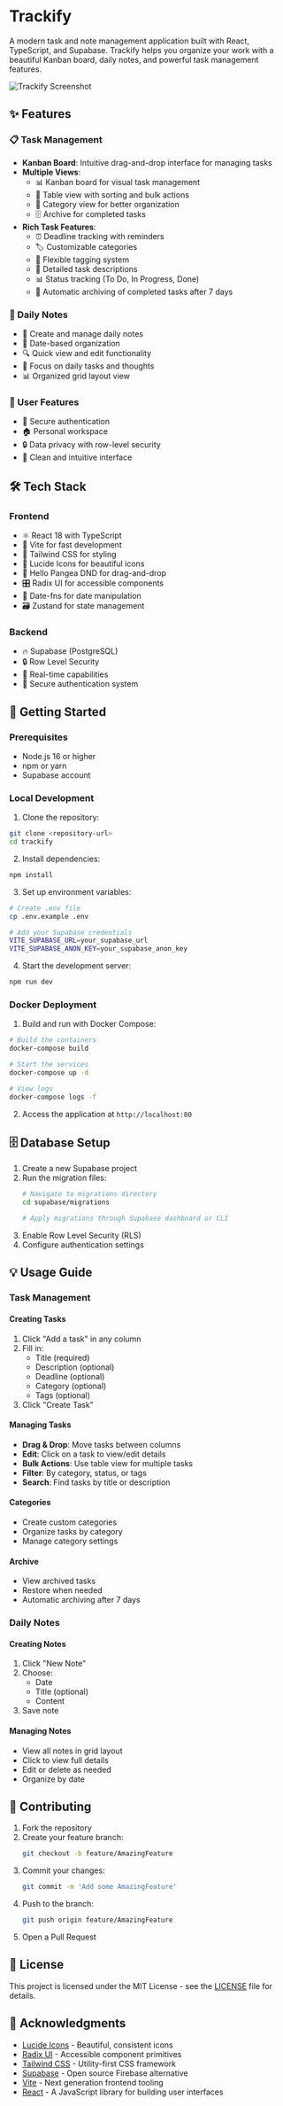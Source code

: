 # Trackify

A modern task and note management application built with React, TypeScript, and Supabase. Trackify helps you organize your work with a beautiful Kanban board, daily notes, and powerful task management features.

![Trackify Screenshot](https://images.unsplash.com/photo-1557683311-eac922347aa1?q=80&w=2829&auto=format&fit=crop)

## ✨ Features

### 📋 Task Management
- **Kanban Board**: Intuitive drag-and-drop interface for managing tasks
- **Multiple Views**: 
  - 📊 Kanban board for visual task management
  - 📑 Table view with sorting and bulk actions
  - 📁 Category view for better organization
  - 🗄️ Archive for completed tasks
- **Rich Task Features**:
  - ⏰ Deadline tracking with reminders
  - 🏷️ Customizable categories
  - 🔖 Flexible tagging system
  - 📝 Detailed task descriptions
  - 📊 Status tracking (To Do, In Progress, Done)
  - 🔄 Automatic archiving of completed tasks after 7 days

### 📓 Daily Notes
- 📝 Create and manage daily notes
- 📅 Date-based organization
- 🔍 Quick view and edit functionality
- 🎯 Focus on daily tasks and thoughts
- 📊 Organized grid layout view

### 👤 User Features
- 🔐 Secure authentication
- 🏠 Personal workspace
- 🔒 Data privacy with row-level security
- 🎨 Clean and intuitive interface

## 🛠️ Tech Stack

### Frontend
- ⚛️ React 18 with TypeScript
- 🚀 Vite for fast development
- 🎨 Tailwind CSS for styling
- 🎯 Lucide Icons for beautiful icons
- 🔄 Hello Pangea DND for drag-and-drop
- 🎛️ Radix UI for accessible components
- 📅 Date-fns for date manipulation
- 🗃️ Zustand for state management

### Backend
- 🔥 Supabase (PostgreSQL)
- 🔒 Row Level Security
- 🔄 Real-time capabilities
- 🔑 Secure authentication system

## 🚀 Getting Started

### Prerequisites
- Node.js 16 or higher
- npm or yarn
- Supabase account

### Local Development

1. Clone the repository:
```bash
git clone <repository-url>
cd trackify
```

2. Install dependencies:
```bash
npm install
```

3. Set up environment variables:
```bash
# Create .env file
cp .env.example .env

# Add your Supabase credentials
VITE_SUPABASE_URL=your_supabase_url
VITE_SUPABASE_ANON_KEY=your_supabase_anon_key
```

4. Start the development server:
```bash
npm run dev
```

### Docker Deployment

1. Build and run with Docker Compose:
```bash
# Build the containers
docker-compose build

# Start the services
docker-compose up -d

# View logs
docker-compose logs -f
```

2. Access the application at `http://localhost:80`

## 🗄️ Database Setup

1. Create a new Supabase project
2. Run the migration files:
   ```bash
   # Navigate to migrations directory
   cd supabase/migrations
   
   # Apply migrations through Supabase dashboard or CLI
   ```
3. Enable Row Level Security (RLS)
4. Configure authentication settings

## 💡 Usage Guide

### Task Management

#### Creating Tasks
1. Click "Add a task" in any column
2. Fill in:
   - Title (required)
   - Description (optional)
   - Deadline (optional)
   - Category (optional)
   - Tags (optional)
3. Click "Create Task"

#### Managing Tasks
- **Drag & Drop**: Move tasks between columns
- **Edit**: Click on a task to view/edit details
- **Bulk Actions**: Use table view for multiple tasks
- **Filter**: By category, status, or tags
- **Search**: Find tasks by title or description

#### Categories
- Create custom categories
- Organize tasks by category
- Manage category settings

#### Archive
- View archived tasks
- Restore when needed
- Automatic archiving after 7 days

### Daily Notes

#### Creating Notes
1. Click "New Note"
2. Choose:
   - Date
   - Title (optional)
   - Content
3. Save note

#### Managing Notes
- View all notes in grid layout
- Click to view full details
- Edit or delete as needed
- Organize by date

## 🤝 Contributing

1. Fork the repository
2. Create your feature branch:
   ```bash
   git checkout -b feature/AmazingFeature
   ```
3. Commit your changes:
   ```bash
   git commit -m 'Add some AmazingFeature'
   ```
4. Push to the branch:
   ```bash
   git push origin feature/AmazingFeature
   ```
5. Open a Pull Request

## 📝 License

This project is licensed under the MIT License - see the [LICENSE](LICENSE) file for details.

## 🙏 Acknowledgments

- [Lucide Icons](https://lucide.dev/) - Beautiful, consistent icons
- [Radix UI](https://www.radix-ui.com/) - Accessible component primitives
- [Tailwind CSS](https://tailwindcss.com/) - Utility-first CSS framework
- [Supabase](https://supabase.com/) - Open source Firebase alternative
- [Vite](https://vitejs.dev/) - Next generation frontend tooling
- [React](https://reactjs.org/) - A JavaScript library for building user interfaces